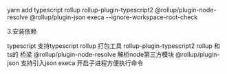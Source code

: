 yarn add  typescript rollup rollup-plugin-typescript2 @rollup/plugin-node-resolve @rollup/plugin-json execa --ignore-workspace-root-check

3.安装依赖
	
typescript	支持typescript
rollup	打包工具
rollup-plugin-typescript2	rollup 和 ts的 桥梁
@rollup/plugin-node-resolve	解析node第三方模块
@rollup/plugin-json	支持引入json
execa	开启子进程方便执行命令